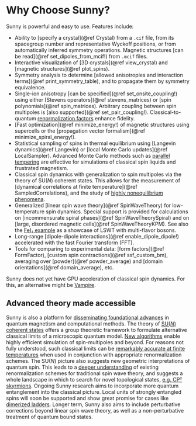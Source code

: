
# Why Choose Sunny?

Sunny is powerful and easy to use. Features include:

- Ability to [specify a crystal](@ref Crystal) from a `.cif` file, from its
  spacegroup number and representative Wyckoff positions, or from automatically
  inferred symmetry operations. Magnetic structures [can be read](@ref
  set_dipoles_from_mcif!) from `.mcif` files.
- Interactive visualization of [3D crystals](@ref view_crystal) and [magnetic
  structures](@ref plot_spins).
- Symmetry analysis to determine [allowed anisotropies and interaction
  terms](@ref print_symmetry_table), and to propagate them by symmetry
  equivalence.
- Single-ion anisotropy [can be specified](@ref set_onsite_coupling!) using
  either [Stevens operators](@ref stevens_matrices) or [spin polynomials](@ref
  spin_matrices). Arbitrary coupling between spin multipoles is [also
  supported](@ref set_pair_coupling!). Classical-to-quantum [renormalization
  factors](@ref "Interaction Renormalization") enhance fidelity.
- [Fast optimization](@ref minimize_energy!) of magnetic structures using
  supercells or the [propagation vector formalism](@ref
  minimize_spiral_energy!).
- Statistical sampling of spins in thermal equilibrium using [Langevin
  dynamics](@ref Langevin) or [local Monte Carlo updates](@ref LocalSampler).
  Advanced Monte Carlo methods such as [parallel
  tempering](https://github.com/SunnySuite/Sunny.jl/tree/main/examples/extra/Advanced_MC)
  are effective for simulations of classical spin liquids and frustrated
  magnetism.
- Classical spin dynamics with generalization to spin multipoles via the theory
  of SU(_N_) coherent states. This allows for the measurement of [dynamical
  correlations at finite temperature](@ref SampledCorrelations), and the study of
  [highly nonequilibrium phenomena](@ref "6. Dynamical quench into CP² skyrmion
  liquid").
- Generalized [linear spin wave theory](@ref SpinWaveTheory) for low-temperature
  spin dynamics. Special support is provided for calculations on [incommensurate
  spiral phases](@ref SpinWaveTheorySpiral) and on [large, disordered magnetic
  cells](@ref SpinWaveTheoryKPM). See also the [FeI₂ example](@ref "3.
  Multi-flavor spin wave simulations of FeI₂") as a showcase of LSWT with
  multi-flavor bosons.
- Long-range [dipole-dipole interactions](@ref enable_dipole_dipole!)
  accelerated with the fast Fourier transform (FFT).
- Tools for comparing to experimental data: [form factors](@ref FormFactor),
  [custom spin contractions](@ref ssf_custom_bm), averaging over [powder](@ref
  powder_average) and [domain orientations](@ref domain_average), etc.

Sunny does not yet have GPU acceleration of classical spin dynamics. For this,
an alternative might be [Vampire](https://vampire.york.ac.uk/).

## Advanced theory made accessible

Sunny is also a platform for [disseminating foundational
advances](https://github.com/SunnySuite/Sunny.jl/wiki/Sunny-literature#methods)
in quantum magnetism and computational methods. The theory of [SU(_N_) coherent
states](https://doi.org/10.1103/PhysRevB.104.104409) offers a group theoretic
framework to formulate alternative classical limits of a microscopic quantum
model. [New algorithms](https://doi.org/10.1103/PhysRevB.106.235154) enable
highly efficient simulation of spin-multipoles and beyond. For reasons not fully
understood, such classical limits can be [remarkably accurate at finite
temperatures](https://doi.org/10.1103/PhysRevB.109.014427) when used in
conjunction with appropriate renormalization schemes. The SU(_N_) picture also
suggests new geometric interpretations of quantum spin. This leads to a [deeper
understanding](https://arxiv.org/abs/2304.03874) of existing renormalization
schemes for traditional spin wave theory, and suggests a whole landscape in
which to search for novel topological states, [e.g. CP²
skyrmions](https://doi.org/10.1038/s41467-023-39232-8). Ongoing Sunny research
aims to incorporate more quantum entanglement into the classical picture. Local
units of strongly entangled spins will soon be supported and show great promise
for cases like [dimerized ladders](https://doi.org/10.1103/PhysRevB.110.104403).
Longer term, Sunny also aims to include perturbative corrections beyond linear
spin wave theory, as well as a non-perturbative treatment of quantum bound
states.
